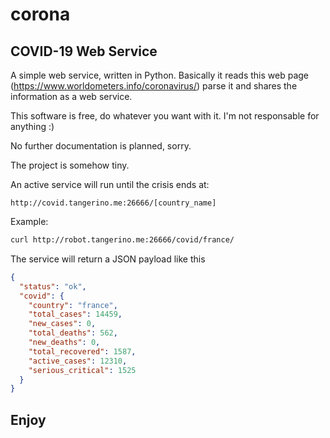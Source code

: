 # corona
## COVID-19 Web Service

A simple web service, written in Python.
Basically it reads this web page (https://www.worldometers.info/coronavirus/) parse it and shares the information as a web service.

This software is free, do whatever you want with it. I'm not responsable for anything :)

No further documentation is planned, sorry.

The project is somehow tiny.

An active service will run until the crisis ends at:

```url
http://covid.tangerino.me:26666/[country_name]
```

Example:
```bash
curl http://robot.tangerino.me:26666/covid/france/
```

The service will return a JSON payload like this

```json
{
  "status": "ok",
  "covid": {
    "country": "france",
    "total_cases": 14459,
    "new_cases": 0,
    "total_deaths": 562,
    "new_deaths": 0,
    "total_recovered": 1587,
    "active_cases": 12310,
    "serious_critical": 1525
  }
}
```

## Enjoy 
